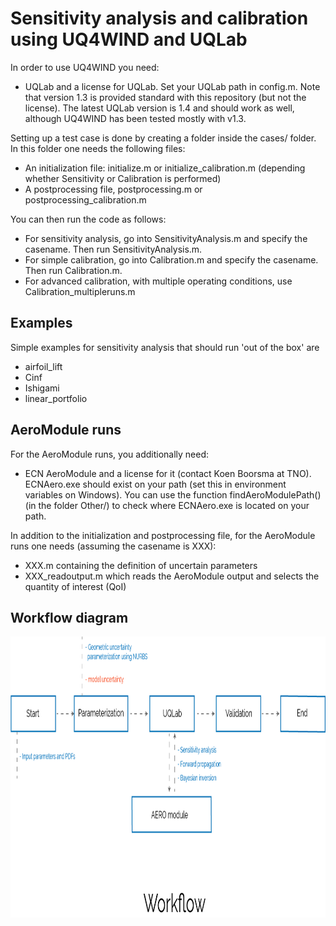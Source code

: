 # Sensitivity analysis and calibration using UQ4WIND and UQLab

In order to use UQ4WIND you need:
- UQLab and a license for UQLab. Set your UQLab path in config.m. Note that version 1.3 is provided standard with this repository (but not the license). The latest UQLab version is 1.4 and should work as well, although UQ4WIND has been tested mostly with v1.3.

Setting up a test case is done by creating a folder inside the cases/ folder.
In this folder one needs the following files:
- An initialization file: initialize.m or initialize_calibration.m (depending whether Sensitivity or Calibration is performed)
- A postprocessing file, postprocessing.m or postprocessing_calibration.m

You can then run the code as follows:
- For sensitivity analysis, go into SensitivityAnalysis.m and specify the casename. Then run SensitivityAnalysis.m.
- For simple calibration, go into Calibration.m and specify the casename. Then run Calibration.m.
- For advanced calibration, with multiple operating conditions, use Calibration_multipleruns.m

## Examples
Simple examples for sensitivity analysis that should run 'out of the box' are
- airfoil_lift
- Cinf
- Ishigami
- linear_portfolio

## AeroModule runs
For the AeroModule runs, you additionally need:
- ECN AeroModule and a license for it (contact Koen Boorsma at TNO). ECNAero.exe should exist on your path (set this in environment variables on Windows). 
You can use the function findAeroModulePath() (in the folder Other/) to check where ECNAero.exe is located on your path.

In addition to the initialization and postprocessing file, for the AeroModule runs one needs (assuming the casename is XXX):
- XXX.m containing the definition of uncertain parameters
- XXX_readoutput.m which reads the AeroModule output and selects the quantity of interest (QoI)

## Workflow diagram
<img src="workflow_windtrue.png" width="800" height="450">
